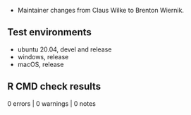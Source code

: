 * Maintainer changes from Claus Wilke to Brenton Wiernik.

## Test environments

* ubuntu 20.04, devel and release
* windows, release
* macOS, release

## R CMD check results

0 errors | 0 warnings | 0 notes
